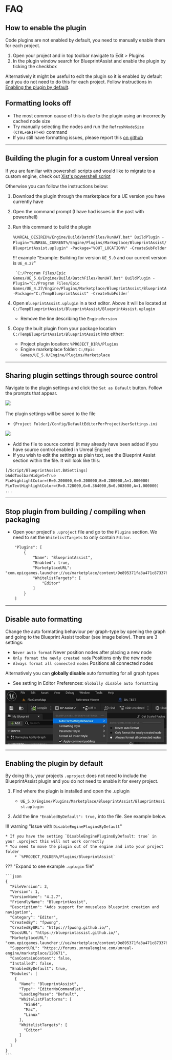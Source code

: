 # FAQ

## How to enable the plugin
Code plugins are not enabled by default, you need to manually enable them for each project.

1. Open your project and in top toolbar navigate to Edit > Plugins
1. In the plugin window search for BlueprintAssist and enable the plugin by ticking the checkbox
   
Alternatively it might be useful to edit the plugin so it is enabled by default and you do not need to do this for each project. Follow instructions in [Enabling the plugin by default](#enabling-the-plugin-by-default).

## Formatting looks off

* The most common cause of this is due to the plugin using an incorrectly cached node size
* Try manually selecting the nodes and run the `RefreshNodeSize (CTRL+SHIFT+R)` command
* If you still have formatting issues, please report this [on github](https://github.com/fpwong/BlueprintAssistWiki/issues)

---

## Building the plugin for a custom Unreal version

If you are familiar with powershell scripts and would like to migrate to a custom engine, check out [Xist's powershell script](https://github.com/XistGG/UnrealXistTools#migrateuemarketplacepluginps1) 

Otherwise you can follow the instructions below:

1. Download the plugin through the marketplace for a UE version you have currently have
2. Open the command prompt (I have had issues in the past with powershell)
3. Run this command to build the plugin
    
    `%UNREAL_DESIRED%/Engine/Build/BatchFiles/RunUAT.bat" BuildPlugin -Plugin="%UNREAL_CURRENT%/Engine/Plugins/Markeplace/BlueprintAssist/BlueprintAssist.uplugin" -Package="%OUT_LOCATION%" -CreateSubFolder`
    
    !!! example "Example: Building for version `UE_5.0` and our current version is `UE_4.27`"
    
        `C:/Program Files/Epic Games/UE_5.0/Engine/Build/BatchFiles/RunUAT.bat" BuildPlugin -Plugin="C:/Program Files/Epic Games/UE_4.27/Engine/Plugins/Marketplace/BlueprintAssist/BlueprintAssist.uplugin" -Package="C:/TempBlueprintAssist" -CreateSubFolder`

4. Open `BlueprintAssist.uplugin` in a text editor. Above it will be located at `C:/TempBlueprintAssist/BlueprintAssist/BlueprintAssist.uplugin`
    * Remove the line describing the `EngineVersion`
5. Copy the built plugin from your package location `C:/TempBlueprintAssist/BlueprintAssist` into either:
    * Project plugin location: `%PROJECT_DIR%/Plugins`
    * Engine marketplace folder: `C:/Epic Games/UE_5.0/Engine/Plugins/Marketplace`

---

## Sharing plugin settings through source control

Navigate to the plugin settings and click the `Set as Default` button. Follow the prompts that appear.

![](https://i.imgur.com/6U94F31.jpg)

The plugin settings will be saved to the file

* `{Project Folder}/Config/DefaultEditorPerProjectUserSettings.ini`

![](https://i.imgur.com/IPXN7EC.jpg)

* Add the file to source control (it may already have been added if you have source control enabled in Unreal Engine)
* If you wish to edit the settings as plain text, see the Blueprint Assist section within the file. It will look like this:

```
[/Script/BlueprintAssist.BASettings]
bAddToolbarWidget=True
PinHighlightColor=(R=0.200000,G=0.200000,B=0.200000,A=1.000000)
PinTextHighlightColor=(R=0.728000,G=0.364000,B=0.003000,A=1.000000)
...
```

---

## Stop plugin from building / compiling when packaging

* Open your project's `.uproject` file and go to the `Plugins` section. We need to set the `WhitelistTargets` to only contain `Editor`.

```
    "Plugins": [
        {
            "Name": "BlueprintAssist",
            "Enabled": true,
            "MarketplaceURL": "com.epicgames.launcher://ue/marketplace/content/9e895371fa3a471c87337860d6f341ff",
            "WhitelistTargets": [
                "Editor"
            ]
        }
    ]
```

---

## Disable auto formatting

Change the auto formatting behaviour per graph-type by opening the graph and going to the Blueprint Assist toolbar (see image below). There are 3 settings:

* `Never auto format` Never position nodes after placing a new node
* `Only format the newly created node` Positions only the new node
* `Always format all connected nodes` Positions all connected nodes

Alternatively you can **globally disable** auto formatting for all graph types

* See setting in Editor Preferences: `Globally disable auto formatting`

![](../features/assets/AutoFormatting.jpg)

---

## Enabling the plugin by default

By doing this, your projects `.uproject` does not need to include the BlueprintAssist plugin and you do not need to enable it for every project.

1. Find where the plugin is installed and open the .uplugin
    * `UE_5.X/Engine/Plugins/Marketplace/BlueprintAssist/BlueprintAssist.uplugin`

2. Add the line `"EnabledByDefault": true,` into the file. See example below.

!!! warning "Issue with `DisableEnginePluginsByDefault`"

    * If you have the setting `DisableEnginePluginsByDefault: true` in your .uproject this will not work correctly
    * You need to move the plugin out of the engine and into your project folder
        * `%PROJECT_FOLDER%/Plugins/BlueprintAssist`

??? "Expand to see example `.uplugin` file"

    ```json
    {
      "FileVersion": 3,
      "Version": 1,
      "VersionName": "4.2.7",
      "FriendlyName": "BlueprintAssist",
      "Description": "Adds support for mouseless blueprint creation and navigation",
      "Category": "Editor",
      "CreatedBy": "fpwong",
      "CreatedByURL": "https://fpwong.github.io/",
      "DocsURL": "https://blueprintassist.github.io/",
      "MarketplaceURL": "com.epicgames.launcher://ue/marketplace/content/9e895371fa3a471c87337860d6f341ff",
      "SupportURL": "https://forums.unrealengine.com/unreal-engine/marketplace/120671",
      "CanContainContent": false,
      "Installed": false,
      "EnabledByDefault": true,
      "Modules": [
        {
          "Name": "BlueprintAssist",
          "Type": "EditorNoCommandlet",
          "LoadingPhase": "Default",
          "WhitelistPlatforms": [
            "Win64",
            "Mac",
            "Linux"
          ],
          "WhitelistTargets": [
            "Editor"
          ]
        }
      ]
    }
    ```